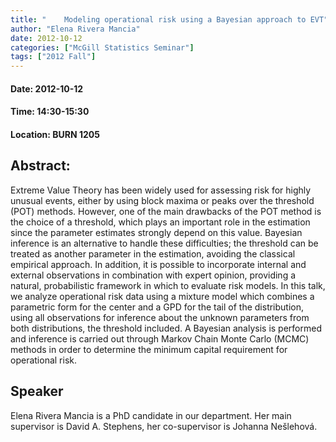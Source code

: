 ```yaml
---
title: "	Modeling operational risk using a Bayesian approach to EVT"
author: "Elena Rivera Mancia"
date: 2012-10-12
categories: ["McGill Statistics Seminar"]
tags: ["2012 Fall"]
---
```


#### Date: 2012-10-12
#### Time: 14:30-15:30
#### Location: BURN 1205

## Abstract:

Extreme Value Theory has been widely used for assessing risk for highly unusual events, either by using block maxima or peaks over the threshold (POT) methods. However, one of the main drawbacks of the POT method is the choice of a threshold, which plays an important role in the estimation since the parameter estimates strongly depend on this value. Bayesian inference is an alternative to handle these difficulties; the threshold can be treated as another parameter in the estimation, avoiding the classical empirical approach. In addition, it is possible to incorporate internal and external observations in combination with expert opinion, providing a natural, probabilistic framework in which to evaluate risk models. In this talk, we analyze operational risk data using a mixture model which combines a parametric form for the center and a GPD for the tail of the distribution, using all observations for inference about the unknown parameters from both distributions, the threshold included. A Bayesian analysis is performed and inference is carried out through Markov Chain Monte Carlo (MCMC) methods in order to determine the minimum capital requirement for operational risk.


## Speaker

Elena Rivera Mancia is a PhD candidate in our department. Her main supervisor is David A. Stephens, her co-supervisor is Johanna Nešlehová.
